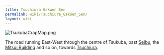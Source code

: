 ```yaml
---
title: Tsuchiura Gakuen Sen
permalink: wiki/Tsuchiura_Gakuen_Sen/
layout: wiki
---
```


![](TsukubaCrapMap.png "TsukubaCrapMap.png")

The road running East-West through the centre of Tsukuba, past
[Seibu](/wiki/Seibu "wikilink"), the [Mitsui
Building](/wiki/Mitsui_Building "wikilink") and so on, towards
[Tsuchiura](/wiki/Tsuchiura "wikilink").

